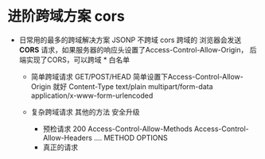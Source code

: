 # 进阶跨域方案 cors

- 日常用的最多的跨域解决方案
    JSONP 不跨域
    cors 跨域的
    浏览器会发送**CORS** 请求，如果服务器的响应头设置了Access-Control-Allow-Origin，
    后端实现了CORS，可以跨域
    *
    白名单

    - 简单跨域请求
        GET/POST/HEAD 简单设置下Access-Control-Allow-Origin 就好
        Content-Type text/plain multipart/form-data 
        application/x-www-form-urlencoded

    - 复杂跨域请求
        其他的方法 安全升级
        - 预检请求
            200
            Access-Control-Allow-Methods
            Access-Control-Allow-Headers
            ....
            METHOD OPTIONS
        - 真正的请求


